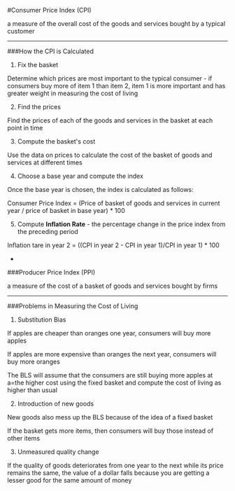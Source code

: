 #Consumer Price Index (CPI)

a measure of the overall cost of the goods and services bought by a typical customer

***

###How the CPI is Calculated

1. Fix the basket

Determine which prices are most important to the typical consumer - if consumers buy more of item 1 than item 2, item 1 is more important and has greater weight in measuring the cost of living

2. Find the prices

Find the prices of each of the goods and services in the basket at each point in time

3. Compute the basket's cost

Use the data on prices to calculate the cost of the basket of goods and services at different times

4. Choose a base year and compute the index

Once the base year is chosen, the index is calculated as follows:

Consumer Price Index = (Price of basket of goods and services in current year / price of basket in base year) * 100

5. Compute **Inflation Rate** - the percentage change in the price index from the preceding period

Inflation tare in year 2 = ((CPI in year 2 - CPI in year 1)/CPI in year 1) * 100

-

###Producer Price Index (PPI)

a measure of the cost of a basket of goods and services bought by firms

***

###Problems in Measuring the Cost of Living

1. Substitution Bias

If apples are cheaper than oranges one year, consumers will buy more apples

If apples are more expensive than oranges the next year, consumers will buy more oranges

The BLS will assume that the consumers are still buying more apples at a=the higher cost using the fixed basket and compute the cost of living as higher than usual

2. Introduction of new goods

New goods also mess up the BLS because of the idea of a fixed basket

If the basket gets more items, then consumers will buy those instead of other items

3. Unmeasured quality change

If the quality of goods deteriorates from one year to the next while its price remains the same, the value of a dollar falls because you are getting a lesser good for the same amount of money

